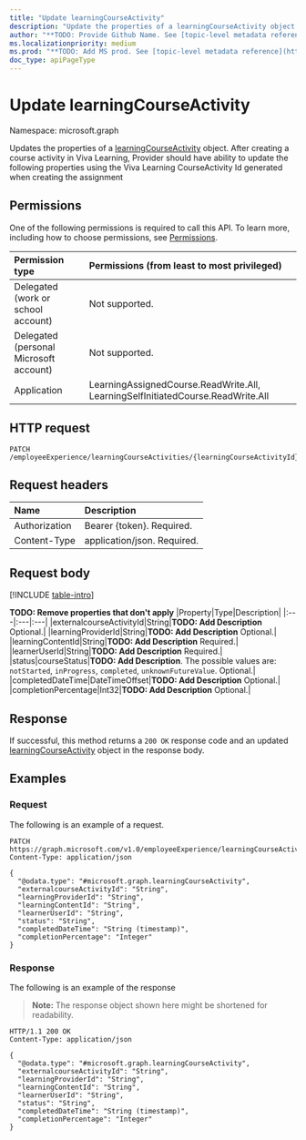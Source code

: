 ```yaml
---
title: "Update learningCourseActivity"
description: "Update the properties of a learningCourseActivity object."
author: "**TODO: Provide Github Name. See [topic-level metadata reference](https://aka.ms/msgo?pagePath=Document-APIs/Guidelines/Metadata)**"
ms.localizationpriority: medium
ms.prod: "**TODO: Add MS prod. See [topic-level metadata reference](https://aka.ms/msgo?pagePath=Document-APIs/Guidelines/Metadata)**"
doc_type: apiPageType
---
```


# Update learningCourseActivity
Namespace: microsoft.graph

Updates the properties of a [learningCourseActivity](../resources/learningcourseactivity.md) object. 
After creating a course activity in Viva Learning, Provider should have ability to update the following properties using the Viva Learning CourseActivity Id generated when 
creating the assignment

## Permissions
One of the following permissions is required to call this API. To learn more, including how to choose permissions, see [Permissions](/graph/permissions-reference).

|Permission type|Permissions (from least to most privileged)|
|:---|:---|
|Delegated (work or school account)|Not supported.|
|Delegated (personal Microsoft account)|Not supported.|
|Application|LearningAssignedCourse.ReadWrite.All, LearningSelfInitiatedCourse.ReadWrite.All|

## HTTP request

<!-- {
  "blockType": "ignored"
}
-->
``` http
PATCH /employeeExperience/learningCourseActivities/{learningCourseActivityId}
```

## Request headers
|Name|Description|
|:---|:---|
|Authorization|Bearer {token}. Required.|
|Content-Type|application/json. Required.|

## Request body
[!INCLUDE [table-intro](../../includes/update-property-table-intro.md)]


**TODO: Remove properties that don't apply**
|Property|Type|Description|
|:---|:---|:---|
|externalcourseActivityId|String|**TODO: Add Description** Optional.|
|learningProviderId|String|**TODO: Add Description** Optional.|
|learningContentId|String|**TODO: Add Description** Required.|
|learnerUserId|String|**TODO: Add Description** Required.|
|status|courseStatus|**TODO: Add Description**. The possible values are: `notStarted`, `inProgress`, `completed`, `unknownFutureValue`. Optional.|
|completedDateTime|DateTimeOffset|**TODO: Add Description** Optional.|
|completionPercentage|Int32|**TODO: Add Description** Optional.|



## Response

If successful, this method returns a `200 OK` response code and an updated [learningCourseActivity](../resources/learningcourseactivity.md) object in the response body.

## Examples

### Request
The following is an example of a request.
<!-- {
  "blockType": "request",
  "name": "update_learningcourseactivity"
}
-->
``` http
PATCH https://graph.microsoft.com/v1.0/employeeExperience/learningCourseActivities/{learningCourseActivityId}
Content-Type: application/json

{
  "@odata.type": "#microsoft.graph.learningCourseActivity",
  "externalcourseActivityId": "String",
  "learningProviderId": "String",
  "learningContentId": "String",
  "learnerUserId": "String",
  "status": "String",
  "completedDateTime": "String (timestamp)",
  "completionPercentage": "Integer"
}
```


### Response
The following is an example of the response
>**Note:** The response object shown here might be shortened for readability.
<!-- {
  "blockType": "response",
  "truncated": true
}
-->
``` http
HTTP/1.1 200 OK
Content-Type: application/json

{
  "@odata.type": "#microsoft.graph.learningCourseActivity",
  "externalcourseActivityId": "String",
  "learningProviderId": "String",
  "learningContentId": "String",
  "learnerUserId": "String",
  "status": "String",
  "completedDateTime": "String (timestamp)",
  "completionPercentage": "Integer"
}
```

